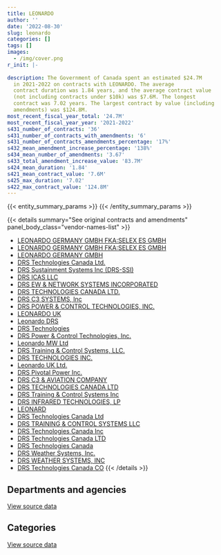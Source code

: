 ```yaml
---
title: LEONARDO
author: ''
date: '2022-08-30'
slug: leonardo
categories: []
tags: []
images:
  - /img/cover.png
r_init: |-
  
description: The Government of Canada spent an estimated $24.7M
  in 2021-2022 on contracts with LEONARDO. The average
  contract duration was 1.84 years, and the average contract value
  (not including contracts under $10k) was $7.6M. The longest
  contract was 7.02 years. The largest contract by value (including
  amendments) was $124.8M.
most_recent_fiscal_year_total: '24.7M'
most_recent_fiscal_year_year: '2021-2022'
s431_number_of_contracts: '36'
s431_number_of_contracts_with_amendments: '6'
s431_number_of_contracts_amendments_percentage: '17%'
s432_mean_amendment_increase_percentage: '138%'
s434_mean_number_of_amendments: '3.67'
s433_total_amendment_increase_value: '83.7M'
s424_mean_duration: '1.84'
s421_mean_contract_value: '7.6M'
s425_max_duration: '7.02'
s422_max_contract_value: '124.8M'
---
```


<script src="/rmarkdown-libs/htmlwidgets/htmlwidgets.js"></script>
<link href="/rmarkdown-libs/datatables-css/datatables-crosstalk.css" rel="stylesheet" />
<script src="/rmarkdown-libs/datatables-binding/datatables.js"></script>
<script src="/rmarkdown-libs/jquery/jquery-3.6.0.min.js"></script>
<link href="/rmarkdown-libs/dt-core-bootstrap/css/dataTables.bootstrap.min.css" rel="stylesheet" />
<link href="/rmarkdown-libs/dt-core-bootstrap/css/dataTables.bootstrap.extra.css" rel="stylesheet" />
<script src="/rmarkdown-libs/dt-core-bootstrap/js/jquery.dataTables.min.js"></script>
<script src="/rmarkdown-libs/dt-core-bootstrap/js/dataTables.bootstrap.min.js"></script>
<link href="/rmarkdown-libs/crosstalk/css/crosstalk.min.css" rel="stylesheet" />
<script src="/rmarkdown-libs/crosstalk/js/crosstalk.min.js"></script>
<script src="/rmarkdown-libs/htmlwidgets/htmlwidgets.js"></script>
<link href="/rmarkdown-libs/datatables-css/datatables-crosstalk.css" rel="stylesheet" />
<script src="/rmarkdown-libs/datatables-binding/datatables.js"></script>
<script src="/rmarkdown-libs/jquery/jquery-3.6.0.min.js"></script>
<link href="/rmarkdown-libs/dt-core-bootstrap/css/dataTables.bootstrap.min.css" rel="stylesheet" />
<link href="/rmarkdown-libs/dt-core-bootstrap/css/dataTables.bootstrap.extra.css" rel="stylesheet" />
<script src="/rmarkdown-libs/dt-core-bootstrap/js/jquery.dataTables.min.js"></script>
<script src="/rmarkdown-libs/dt-core-bootstrap/js/dataTables.bootstrap.min.js"></script>
<link href="/rmarkdown-libs/crosstalk/css/crosstalk.min.css" rel="stylesheet" />
<script src="/rmarkdown-libs/crosstalk/js/crosstalk.min.js"></script>

{{< entity_summary_params >}}
{{< /entity_summary_params >}}

{{< details summary="See original contracts and amendments" panel_body_class="vendor-names-list" >}}
- [LEONARDO GERMANY GMBH FKA:SELEX ES GMBH](https://search.open.canada.ca/en/ct/?sort=contract_value_f%20desc&page=1&search_text=%22LEONARDO%20GERMANY%20GMBH%20FKA%3aSELEX%20ES%20GMBH%22)
- [LEONARDO GERMANY GMBH FKA:SELEX ES GMBH](https://search.open.canada.ca/en/ct/?sort=contract_value_f%20desc&page=1&search_text=%22LEONARDO%20GERMANY%20GMBH%20%20FKA%3aSELEX%20ES%20GMBH%22)
- [LEONARDO GERMANY GMBH](https://search.open.canada.ca/en/ct/?sort=contract_value_f%20desc&page=1&search_text=%22LEONARDO%20GERMANY%20GMBH%22)
- [DRS Technologies Canada Ltd.](https://search.open.canada.ca/en/ct/?sort=contract_value_f%20desc&page=1&search_text=%22DRS%20Technologies%20Canada%20Ltd.%22)
- [DRS Sustainment Systems Inc (DRS-SSI)](https://search.open.canada.ca/en/ct/?sort=contract_value_f%20desc&page=1&search_text=%22DRS%20Sustainment%20Systems%20Inc%20%28DRS-SSI%29%22)
- [DRS ICAS LLC](https://search.open.canada.ca/en/ct/?sort=contract_value_f%20desc&page=1&search_text=%22DRS%20ICAS%20LLC%22)
- [DRS EW & NETWORK SYSTEMS INCORPORATED](https://search.open.canada.ca/en/ct/?sort=contract_value_f%20desc&page=1&search_text=%22DRS%20EW%20%26%20NETWORK%20SYSTEMS%20INCORPORATED%22)
- [DRS TECHNOLOGIES CANADA LTD.](https://search.open.canada.ca/en/ct/?sort=contract_value_f%20desc&page=1&search_text=%22DRS%20TECHNOLOGIES%20CANADA%20LTD.%22)
- [DRS C3 SYSTEMS, Inc](https://search.open.canada.ca/en/ct/?sort=contract_value_f%20desc&page=1&search_text=%22DRS%20C3%20SYSTEMS%2c%20Inc%22)
- [DRS POWER & CONTROL TECHNOLOGIES, INC.](https://search.open.canada.ca/en/ct/?sort=contract_value_f%20desc&page=1&search_text=%22DRS%20POWER%20%26%20CONTROL%20TECHNOLOGIES%2c%20INC.%22)
- [LEONARDO UK](https://search.open.canada.ca/en/ct/?sort=contract_value_f%20desc&page=1&search_text=%22LEONARDO%20UK%22)
- [Leonardo DRS](https://search.open.canada.ca/en/ct/?sort=contract_value_f%20desc&page=1&search_text=%22Leonardo%20DRS%22)
- [DRS Technologies](https://search.open.canada.ca/en/ct/?sort=contract_value_f%20desc&page=1&search_text=%22DRS%20Technologies%22)
- [DRS Power & Control Technologies, Inc.](https://search.open.canada.ca/en/ct/?sort=contract_value_f%20desc&page=1&search_text=%22DRS%20Power%20%26%20Control%20Technologies%2c%20Inc.%22)
- [Leonardo MW Ltd](https://search.open.canada.ca/en/ct/?sort=contract_value_f%20desc&page=1&search_text=%22Leonardo%20MW%20Ltd%22)
- [DRS Training & Control Systems, LLC.](https://search.open.canada.ca/en/ct/?sort=contract_value_f%20desc&page=1&search_text=%22DRS%20Training%20%26%20Control%20Systems%2c%20LLC.%22)
- [DRS TECHNOLOGIES INC.](https://search.open.canada.ca/en/ct/?sort=contract_value_f%20desc&page=1&search_text=%22DRS%20TECHNOLOGIES%20INC.%22)
- [Leonardo UK Ltd.](https://search.open.canada.ca/en/ct/?sort=contract_value_f%20desc&page=1&search_text=%22Leonardo%20UK%20Ltd.%22)
- [DRS Pivotal Power Inc.](https://search.open.canada.ca/en/ct/?sort=contract_value_f%20desc&page=1&search_text=%22DRS%20Pivotal%20Power%20Inc.%22)
- [DRS C3 & AVIATION COMPANY](https://search.open.canada.ca/en/ct/?sort=contract_value_f%20desc&page=1&search_text=%22DRS%20C3%20%26%20AVIATION%20COMPANY%22)
- [DRS TECHNOLOGIES CANADA LTD](https://search.open.canada.ca/en/ct/?sort=contract_value_f%20desc&page=1&search_text=%22DRS%20TECHNOLOGIES%20CANADA%20LTD%22)
- [DRS Training & Control Systems Inc](https://search.open.canada.ca/en/ct/?sort=contract_value_f%20desc&page=1&search_text=%22DRS%20Training%20%26%20Control%20Systems%20Inc%22)
- [DRS INFRARED TECHNOLOGIES, LP](https://search.open.canada.ca/en/ct/?sort=contract_value_f%20desc&page=1&search_text=%22DRS%20INFRARED%20TECHNOLOGIES%2c%20LP%22)
- [LEONARD](https://search.open.canada.ca/en/ct/?sort=contract_value_f%20desc&page=1&search_text=%22LEONARD%22)
- [DRS Technologies Canada Ltd](https://search.open.canada.ca/en/ct/?sort=contract_value_f%20desc&page=1&search_text=%22DRS%20Technologies%20Canada%20Ltd%22)
- [DRS TRAINING & CONTROL SYSTEMS LLC](https://search.open.canada.ca/en/ct/?sort=contract_value_f%20desc&page=1&search_text=%22DRS%20TRAINING%20%26%20CONTROL%20SYSTEMS%20LLC%22)
- [DRS Technologies Canada Inc](https://search.open.canada.ca/en/ct/?sort=contract_value_f%20desc&page=1&search_text=%22DRS%20Technologies%20Canada%20Inc%22)
- [DRS Technologies Canada LTD](https://search.open.canada.ca/en/ct/?sort=contract_value_f%20desc&page=1&search_text=%22DRS%20Technologies%20Canada%20LTD%22)
- [DRS Technologies Canada](https://search.open.canada.ca/en/ct/?sort=contract_value_f%20desc&page=1&search_text=%22DRS%20Technologies%20Canada%22)
- [DRS Weather Systems, Inc.](https://search.open.canada.ca/en/ct/?sort=contract_value_f%20desc&page=1&search_text=%22DRS%20Weather%20Systems%2c%20Inc.%22)
- [DRS WEATHER SYSTEMS, INC](https://search.open.canada.ca/en/ct/?sort=contract_value_f%20desc&page=1&search_text=%22DRS%20WEATHER%20SYSTEMS%2c%20INC%22)
- [DRS Technologies Canada CO](https://search.open.canada.ca/en/ct/?sort=contract_value_f%20desc&page=1&search_text=%22DRS%20Technologies%20Canada%20CO%22)
{{< /details >}}

## Departments and agencies

<div id="htmlwidget-1" style="width:100%;height:auto;" class="datatables html-widget"></div>
<script type="application/json" data-for="htmlwidget-1">{"x":{"style":"bootstrap","filter":"none","vertical":false,"data":[["<a href=\"/departments/dnd-mdn/\">National Defence<\/a>","<a href=\"/departments/ec/\">Environment and Climate Change Canada<\/a>"],[8768499.94,18470677.4],[9833637.84,18509449.66],[7492849.2,18572070.32],[5891587.38,18809791.21]],"container":"<table class=\"table table-striped table-hover row-border order-column display\">\n  <thead>\n    <tr>\n      <th>Department<\/th>\n      <th>2018-2019<\/th>\n      <th>2019-2020<\/th>\n      <th>2020-2021<\/th>\n      <th>2021-2022<\/th>\n    <\/tr>\n  <\/thead>\n<\/table>","options":{"order":[[4,"desc"]],"pageLength":10,"autoWidth":true,"columnDefs":[{"targets":1,"render":"function(data, type, row, meta) {\n    return type !== 'display' ? data : DTWidget.formatCurrency(data, \"$\", 2, 3, \",\", \".\", true, null);\n  }"},{"targets":2,"render":"function(data, type, row, meta) {\n    return type !== 'display' ? data : DTWidget.formatCurrency(data, \"$\", 2, 3, \",\", \".\", true, null);\n  }"},{"targets":3,"render":"function(data, type, row, meta) {\n    return type !== 'display' ? data : DTWidget.formatCurrency(data, \"$\", 2, 3, \",\", \".\", true, null);\n  }"},{"targets":4,"render":"function(data, type, row, meta) {\n    return type !== 'display' ? data : DTWidget.formatCurrency(data, \"$\", 2, 3, \",\", \".\", true, null);\n  }"},{"width":"16%","targets":[1,2,3,4]},{"className":"dt-right","targets":[1,2,3,4]}],"orderClasses":false}},"evals":["options.columnDefs.0.render","options.columnDefs.1.render","options.columnDefs.2.render","options.columnDefs.3.render"],"jsHooks":[]}</script>
<p class="text-right">
<a href="https://github.com/GoC-Spending/contracts-data/tree/main/data/out/vendors/leonardo/summary_by_fiscal_year_by_department.csv" class="source-data-link btn btn-link">View source data</a>
</p>

## Categories

<div id="htmlwidget-2" style="width:100%;height:auto;" class="datatables html-widget"></div>
<script type="application/json" data-for="htmlwidget-2">{"x":{"style":"bootstrap","filter":"none","vertical":false,"data":[["<a href=\"/categories/facilities_and_construction/\">Facilities and construction<\/a>","<a href=\"/categories/defence/\">Defence<\/a>","<a href=\"/categories/information_technology/\">Information technology<\/a>","<a href=\"/categories/industrial_products_and_services/\">Industrial products and services<\/a>"],[24344253.01,2865332.61,11800,17791.72],[24590517.43,2467279.01,null,1285291.07],[24292322.94,909519.91,null,863076.67],[24292322.94,null,null,409055.65]],"container":"<table class=\"table table-striped table-hover row-border order-column display\">\n  <thead>\n    <tr>\n      <th>Category<\/th>\n      <th>2018-2019<\/th>\n      <th>2019-2020<\/th>\n      <th>2020-2021<\/th>\n      <th>2021-2022<\/th>\n    <\/tr>\n  <\/thead>\n<\/table>","options":{"order":[[4,"desc"]],"dom":"t","pageLength":30,"autoWidth":true,"columnDefs":[{"targets":1,"render":"function(data, type, row, meta) {\n    return type !== 'display' ? data : DTWidget.formatCurrency(data, \"$\", 2, 3, \",\", \".\", true, null);\n  }"},{"targets":2,"render":"function(data, type, row, meta) {\n    return type !== 'display' ? data : DTWidget.formatCurrency(data, \"$\", 2, 3, \",\", \".\", true, null);\n  }"},{"targets":3,"render":"function(data, type, row, meta) {\n    return type !== 'display' ? data : DTWidget.formatCurrency(data, \"$\", 2, 3, \",\", \".\", true, null);\n  }"},{"targets":4,"render":"function(data, type, row, meta) {\n    return type !== 'display' ? data : DTWidget.formatCurrency(data, \"$\", 2, 3, \",\", \".\", true, null);\n  }"},{"width":"16%","targets":[1,2,3,4]},{"className":"dt-right","targets":[1,2,3,4]}],"orderClasses":false,"lengthMenu":[10,25,30,50,100]}},"evals":["options.columnDefs.0.render","options.columnDefs.1.render","options.columnDefs.2.render","options.columnDefs.3.render"],"jsHooks":[]}</script>
<p class="text-right">
<a href="https://github.com/GoC-Spending/contracts-data/tree/main/data/out/vendors/leonardo/summary_by_fiscal_year_by_category.csv" class="source-data-link btn btn-link">View source data</a>
</p>
